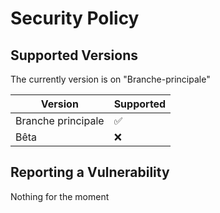 # Security Policy

## Supported Versions

The currently version is on "Branche-principale"

| Version              | Supported          |
| -------------------- | ------------------ |
| Branche principale   | :white_check_mark: |
| Bêta                 | :x:                |

## Reporting a Vulnerability

Nothing for the moment

